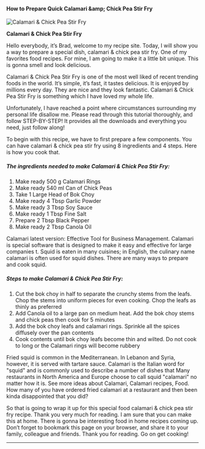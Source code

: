             

#### How to Prepare Quick Calamari &amp;amp; Chick Pea Stir Fry

![Calamari &amp; Chick Pea Stir Fry](https://img-global.cpcdn.com/recipes/29640c8d996a6b54/751x532cq70/calamari-chick-pea-stir-fry-recipe-main-photo.jpg)

**Calamari &amp; Chick Pea Stir Fry**

Hello everybody, it’s Brad, welcome to my recipe site. Today, I will show you a way to prepare a special dish, calamari & chick pea stir fry. One of my favorites food recipes. For mine, I am going to make it a little bit unique. This is gonna smell and look delicious.

Calamari & Chick Pea Stir Fry is one of the most well liked of recent trending foods in the world. It’s simple, it’s fast, it tastes delicious. It is enjoyed by millions every day. They are nice and they look fantastic. Calamari & Chick Pea Stir Fry is something which I have loved my whole life.

Unfortunately, I have reached a point where circumstances surrounding my personal life disallow me. Please read through this tutorial thoroughly, and follow STEP-BY-STEP! It provides all the downloads and everything you need, just follow along!

To begin with this recipe, we have to first prepare a few components. You can have calamari & chick pea stir fry using 8 ingredients and 4 steps. Here is how you cook that.

##### The ingredients needed to make Calamari & Chick Pea Stir Fry:

1.  Make ready 500 g Calamari Rings
2.  Make ready 540 ml Can of Chick Peas
3.  Take 1 Large Head of Bok Choy
4.  Make ready 4 Tbsp Garlic Powder
5.  Make ready 3 Tbsp Soy Sauce
6.  Make ready 1 Tbsp Fine Salt
7.  Prepare 2 Tbsp Black Pepper
8.  Make ready 2 Tbsp Canola Oil

Calamari latest version: Effective Tool for Business Management. Calamari is special software that is designed to make it easy and effective for large companies t. Squid is eaten in many cuisines; in English, the culinary name calamari is often used for squid dishes. There are many ways to prepare and cook squid.

##### Steps to make Calamari & Chick Pea Stir Fry:

1.  Cut the bok choy in half to separate the crunchy stems from the leafs. Chop the stems into uniform pieces for even cooking. Chop the leafs as thinly as preferred
2.  Add Canola oil to a large pan on medium heat. Add the bok choy stems and chick peas then cook for 5 minutes
3.  Add the bok choy leafs and calamari rings. Sprinkle all the spices diffusely over the pan contents
4.  Cook contents until bok choy leafs become thin and wilted. Do not cook to long or the Calamari rings will become rubbery

Fried squid is common in the Mediterranean. In Lebanon and Syria, however, it is served with tartare sauce. Calamari is the Italian word for "squid" and is commonly used to describe a number of dishes that Many restaurants in North America and Europe choose to call squid "calamari" no matter how it is. See more ideas about Calamari, Calamari recipes, Food. How many of you have ordered fried calamari at a restaurant and then been kinda disappointed that you did?

So that is going to wrap it up for this special food calamari & chick pea stir fry recipe. Thank you very much for reading. I am sure that you can make this at home. There is gonna be interesting food in home recipes coming up. Don’t forget to bookmark this page on your browser, and share it to your family, colleague and friends. Thank you for reading. Go on get cooking!

* * *